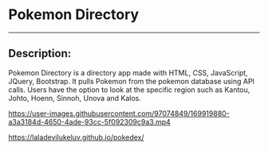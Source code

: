 # Pokemon Directory


---
Description: 
---
Pokemon Directory is a directory app made with HTML, CSS, JavaScript, JQuery, Bootstrap. It pulls Pokemon from the pokemon database using API calls.
Users have the option to look at the specific region such as Kantou, Johto, Hoenn, Sinnoh, Unova and Kalos.

https://user-images.githubusercontent.com/97074849/169919880-a3a3184d-4650-4ade-93cc-5f092309c9a3.mp4

https://laladevilukeluv.github.io/pokedex/
